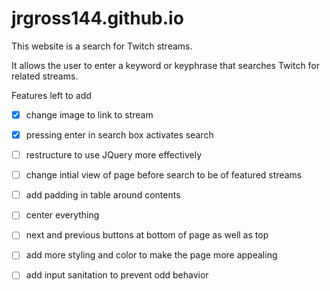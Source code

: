 # jrgross144.github.io

This website is a search for Twitch streams.

It allows the user to enter a keyword or keyphrase that searches Twitch for
  related streams.


Features left to add

- [x] change image to link to stream

- [x] pressing enter in search box activates search

- [ ] restructure to use JQuery more effectively

- [ ] change intial view of page before search to be of featured streams

- [ ] add padding in table around contents

- [ ] center everything

- [ ] next and previous buttons at bottom of page as well as top

- [ ] add more styling and color to make the page more appealing

- [ ] add input sanitation to prevent odd behavior
